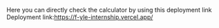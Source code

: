 Here you can directly check the calculator by using this deployment link
Deployment link:https://f-yle-internship.vercel.app/
